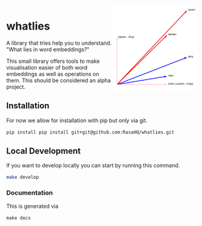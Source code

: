 <img src="docs/logo.png" width=225 height=225 align="right">

# whatlies 

A library that tries help you to understand. "What lies in word embeddings?"

This small library offers tools to make visualisation easier of both
word embeddings as well as operations on them. This should be considered
an alpha project. 

## Installation 

For now we allow for installation with pip but only via git.

```bash
pip install pip install git+git@github.com:RasaHQ/whatlies.git
```

## Local Development

If you want to develop locally you can start by running this command. 

```bash
make develop
```

### Documentation 

This is generated via

```
make docs
```